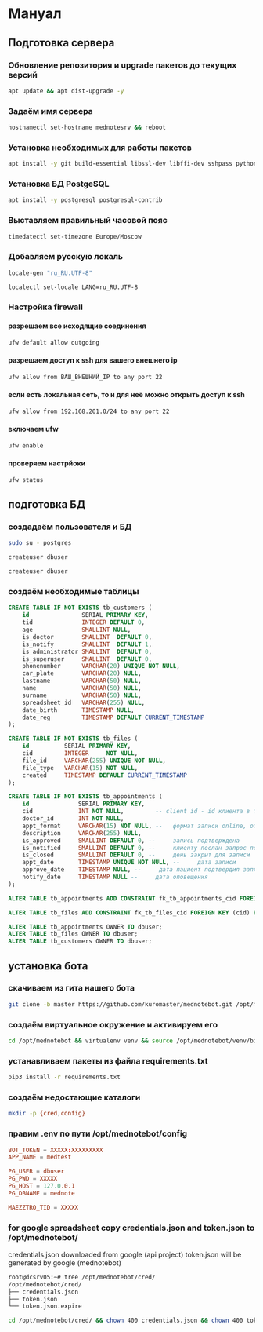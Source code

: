 # Мануал
## Подготовка сервера
### Обновление репозитория и upgrade пакетов до текущих версий
```sh
apt update && apt dist-upgrade -y
```

### Задаём имя сервера
```sh
hostnamectl set-hostname mednotesrv && reboot
```

### Установка необходимых для работы пакетов
```sh
apt install -y git build-essential libssl-dev libffi-dev sshpass python3-virtualenv python3-dev dos2unix screen libpq-dev
```

### Установка БД PostgeSQL
```sh
apt install -y postgresql postgresql-contrib
```

### Выставляем правильный часовой пояс
```sh
timedatectl set-timezone Europe/Moscow
```

### Добавляем русскую локаль
```sh
locale-gen "ru_RU.UTF-8"
```
```sh
localectl set-locale LANG=ru_RU.UTF-8
```

### Настройка firewall
#### разрешаем все исходящие соединения
```sh
ufw default allow outgoing
```
#### разрешаем доступ к ssh для вашего внешнего ip
```sh
ufw allow from ВАШ_ВНЕШНИЙ_IP to any port 22
```
#### если есть локальная сеть, то и для неё можно открыть доступ к ssh
```sh
ufw allow from 192.168.201.0/24 to any port 22
```
#### включаем ufw
```sh
ufw enable
```
#### проверяем настрйоки
```sh
ufw status
```


## подготовка БД
### создадаём пользователя и БД
```sh
sudo su - postgres
```
```sh
createuser dbuser
```
```sh
createuser dbuser
```
### создаём необходимые таблицы
```sql
CREATE TABLE IF NOT EXISTS tb_customers (
    id               SERIAL PRIMARY KEY,
    tid              INTEGER DEFAULT 0,
    age              SMALLINT NULL,
    is_doctor        SMALLINT  DEFAULT 0,
    is_notify        SMALLINT  DEFAULT 1,
    is_administrator SMALLINT  DEFAULT 0,
    is_superuser     SMALLINT  DEFAULT 0,
    phonenumber      VARCHAR(20) UNIQUE NOT NULL,
    car_plate        VARCHAR(20) NULL,
    lastname         VARCHAR(50) NULL,
    name             VARCHAR(50) NULL,
    surname          VARCHAR(50) NULL,
    spreadsheet_id   VARCHAR(255) NULL,
    date_birth       TIMESTAMP NULL,
    date_reg         TIMESTAMP DEFAULT CURRENT_TIMESTAMP
);
```
```sql
CREATE TABLE IF NOT EXISTS tb_files (
    id          SERIAL PRIMARY KEY,
    cid         INTEGER     NOT NULL,
    file_id     VARCHAR(255) UNIQUE NOT NULL,
    file_type   VARCHAR(15) NOT NULL,
    created     TIMESTAMP DEFAULT CURRENT_TIMESTAMP
);
```
```sql
CREATE TABLE IF NOT EXISTS tb_appointments (
    id              SERIAL PRIMARY KEY,
    cid             INT NOT NULL,         -- client id - id клиента в таблице tb_customers
    doctor_id       INT NOT NULL,
    appt_format     VARCHAR(15) NOT NULL, --   формат записи online, offline, closed
    description     VARCHAR(255) NULL,
    is_approved     SMALLINT DEFAULT 0, --     запись подтверждена
    is_notified     SMALLINT DEFAULT 0, --     клиенту послан запрос подтверждения
    is_closed       SMALLINT DEFAULT 0, --     день закрыт для записи
    appt_date       TIMESTAMP UNIQUE NOT NULL, --     дата записи
    approve_date    TIMESTAMP NULL, --     дата пациент подтвердил запись
    notify_date     TIMESTAMP NULL --     дата оповещения
);
```
```sql
ALTER TABLE tb_appointments ADD CONSTRAINT fk_tb_appointments_cid FOREIGN KEY (cid) REFERENCES tb_customers (id) ON DELETE CASCADE ON UPDATE CASCADE;
```
```sql
ALTER TABLE tb_files ADD CONSTRAINT fk_tb_files_cid FOREIGN KEY (cid) REFERENCES tb_customers (id) ON DELETE CASCADE ON UPDATE CASCADE;
```
```sql
ALTER TABLE tb_appointments OWNER TO dbuser;
ALTER TABLE tb_files OWNER TO dbuser;
ALTER TABLE tb_customers OWNER TO dbuser;
```


## установка бота
### скачиваем из гита нашего бота
```sh
git clone -b master https://github.com/kuromaster/mednotebot.git /opt/mednotebot
```

### создаём виртуальное окружение и активируем его
```sh
cd /opt/mednotebot && virtualenv venv && source /opt/mednotebot/venv/bin/activate
```

### устанавливаем пакеты из файла requirements.txt
```sh
pip3 install -r requirements.txt
```

### создаём недостающие каталоги
```sh
mkdir -p {cred,config}
```

### правим .env по пути /opt/mednotebot/config
```conf
BOT_TOKEN = XXXXX:XXXXXXXXX
APP_NAME = medtest

PG_USER = dbuser
PG_PWD = XXXXX
PG_HOST = 127.0.0.1
PG_DBNAME = mednote

MAEZZTRO_TID = XXXXX
```

### for google spreadsheet copy credentials.json and token.json to /opt/mednotebot/
credentials.json downloaded from google (api project)
token.json will be generated by google (mednotebot)
```sh
root@dcsrv05:~# tree /opt/mednotebot/cred/
/opt/mednotebot/cred/
├── credentials.json
├── token.json
└── token.json.expire
```
```sh
cd /opt/mednotebot/cred/ && chown 400 credentials.json && chown 400 token.json
```
